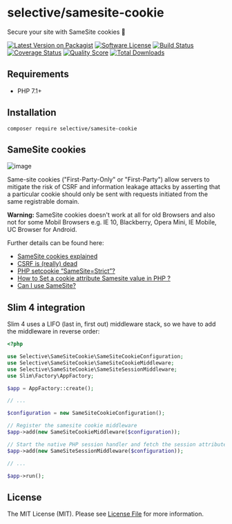 # selective/samesite-cookie

Secure your site with SameSite cookies :cookie:

[![Latest Version on Packagist](https://img.shields.io/github/release/selective-php/samesite-cookie.svg?style=flat-square)](https://packagist.org/packages/selective/samesite-cookie)
[![Software License](https://img.shields.io/badge/license-MIT-brightgreen.svg?style=flat-square)](LICENSE.md)
[![Build Status](https://img.shields.io/travis/selective-php/samesite-cookie/master.svg?style=flat-square)](https://travis-ci.org/selective-php/samesite-cookie)
[![Coverage Status](https://img.shields.io/scrutinizer/coverage/g/selective-php/samesite-cookie.svg?style=flat-square)](https://scrutinizer-ci.com/g/selective-php/samesite-cookie/code-structure)
[![Quality Score](https://img.shields.io/scrutinizer/quality/g/selective-php/samesite-cookie.svg?style=flat-square)](https://scrutinizer-ci.com/g/selective-php/samesite-cookie/?branch=master)
[![Total Downloads](https://img.shields.io/packagist/dt/selective/samesite-cookie.svg?style=flat-square)](https://packagist.org/packages/selective/samesite-cookie/stats)


## Requirements

* PHP 7.1+

## Installation

```
composer require selective/samesite-cookie
```

## SameSite cookies

![image](https://user-images.githubusercontent.com/781074/64995066-95404c80-d8da-11e9-975f-bdbbf55bd311.png)

Same-site cookies ("First-Party-Only" or "First-Party") allow servers to mitigate 
the risk of CSRF and information leakage attacks by asserting that a particular 
cookie should only be sent with requests initiated from the same registrable domain.

**Warning:** SameSite cookies doesn't work at all for old Browsers and 
also not for some Mobil Browsers e.g. IE 10, Blackberry, Opera Mini, 
IE Mobile, UC Browser for Android.

Further details can be found here:

* [SameSite cookies explained](https://web.dev/samesite-cookies-explained)
* [CSRF is (really) dead](https://scotthelme.co.uk/csrf-is-really-dead/)
* [PHP setcookie “SameSite=Strict”?](https://stackoverflow.com/questions/39750906/php-setcookie-samesite-strict)
* [How to Set a cookie attribute Samesite value in PHP ?](https://www.tutorialshore.com/how-to-set-a-cookie-attribute-samesite-value-in-php/)
* [Can I use SameSite?](https://caniuse.com/#feat=same-site-cookie-attribute)

## Slim 4 integration

Slim 4 uses a LIFO (last in, first out) middleware stack,
so we have to add the middleware in reverse order:

```php
<?php

use Selective\SameSiteCookie\SameSiteCookieConfiguration;
use Selective\SameSiteCookie\SameSiteCookieMiddleware;
use Selective\SameSiteCookie\SameSiteSessionMiddleware;
use Slim\Factory\AppFactory;

$app = AppFactory::create();

// ...

$configuration = new SameSiteCookieConfiguration();

// Register the samesite cookie middleware
$app->add(new SameSiteCookieMiddleware($configuration));

// Start the native PHP session handler and fetch the session attributes
$app->add(new SameSiteSessionMiddleware($configuration));

// ...

$app->run();
```

## License

The MIT License (MIT). Please see [License File](LICENSE) for more information.
